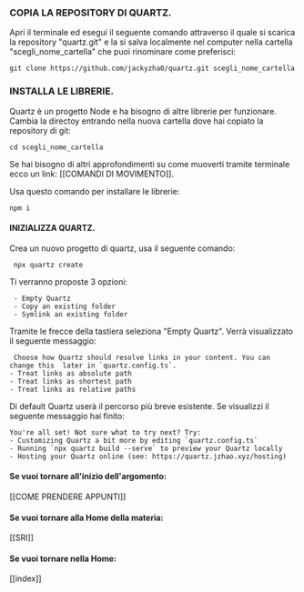 ### COPIA LA REPOSITORY DI QUARTZ.
Apri il terminale ed esegui il seguente comando attraverso il quale si scarica la repository "quartz.git" e la si salva localmente nel computer nella cartella "scegli_nome_cartella" che puoi rinominare come preferisci:

	git clone https://github.com/jackyzha0/quartz.git scegli_nome_cartella

### INSTALLA LE LIBRERIE.

Quartz è un progetto Node e ha bisogno di altre librerie per funzionare. 
Cambia la directoy entrando nella nuova cartella dove hai copiato la repository di git:

	cd scegli_nome_cartella

Se hai bisogno di altri approfondimenti su come muoverti tramite terminale ecco un link: [[COMANDI DI MOVIMENTO]]. 

Usa questo comando per installare le librerie:

	npm i

#### INIZIALIZZA QUARTZ.

Crea un nuovo progetto di quartz, usa il seguente comando:

	 npx quartz create

Ti verranno proposte 3 opzioni:

	 - Empty Quartz
	 - Copy an existing folder
	 - Symlink an existing folder

Tramite le frecce della tastiera seleziona "Empty Quartz". Verrà visualizzato il seguente messaggio:

	 Choose how Quartz should resolve links in your content. You can change this  later in `quartz.config.ts`.
	- Treat links as absolute path
	- Treat links as shortest path
	- Treat links as relative paths

Di default Quartz userà il percorso più breve esistente. Se visualizzi il seguente messaggio hai finito: 

	You're all set! Not sure what to try next? Try:
	- Customizing Quartz a bit more by editing `quartz.config.ts`
	- Running `npx quartz build --serve` to preview your Quartz locally
	- Hosting your Quartz online (see: https://quartz.jzhao.xyz/hosting)

#### Se vuoi tornare all'inizio dell'argomento:

[[COME PRENDERE APPUNTI]]

#### Se vuoi tornare alla Home della materia:

[[SRI]]
#### Se vuoi tornare nella Home:

[[index]]